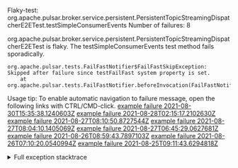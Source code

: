        
Flaky-test: org.apache.pulsar.broker.service.persistent.PersistentTopicStreamingDispatcherE2ETest.testSimpleConsumerEvents
Number of failures: 8

org.apache.pulsar.broker.service.persistent.PersistentTopicStreamingDispatcherE2ETest is flaky. The testSimpleConsumerEvents test method fails sporadically.

```
org.apache.pulsar.tests.FailFastNotifier$FailFastSkipException: Skipped after failure since testFailFast system property is set.
	at org.apache.pulsar.tests.FailFastNotifier.beforeInvocation(FailFastNotifier.java:88)

```

Usage tip: To enable automatic navigation to failure message, open the following links with CTRL/CMD-click.
[example failure 2021-08-30T15:35:38.1240603Z](https://github.com/apache/pulsar/runs/3463119398?check_suite_focus=true#step:9:2787)
[example failure 2021-08-28T02:15:17.2102630Z](https://github.com/apache/pulsar/runs/3448473880?check_suite_focus=true#step:9:1784)
[example failure 2021-08-27T08:10:50.8727544Z](https://github.com/apache/pulsar/runs/3440980370?check_suite_focus=true#step:9:1851)
[example failure 2021-08-27T08:04:10.1405069Z](https://github.com/apache/pulsar/runs/3440855241?check_suite_focus=true#step:9:1776)
[example failure 2021-08-27T06:45:29.0627681Z](https://github.com/apache/pulsar/runs/3440411158?check_suite_focus=true#step:9:1777)
[example failure 2021-08-26T08:59:43.7897103Z](https://github.com/apache/pulsar/runs/3430539961?check_suite_focus=true#step:9:2486)
[example failure 2021-08-26T07:10:20.0540994Z](https://github.com/apache/pulsar/runs/3429892136?check_suite_focus=true#step:9:1838)
[example failure 2021-08-25T09:11:43.6294818Z](https://github.com/apache/pulsar/runs/3420085427?check_suite_focus=true#step:10:1774)


<details>
<summary>Full exception stacktrace</summary>
<code><pre>
org.apache.pulsar.tests.FailFastNotifier$FailFastSkipException: Skipped after failure since testFailFast system property is set.
	at org.apache.pulsar.tests.FailFastNotifier.beforeInvocation(FailFastNotifier.java:88)

</pre></code>
</details>

